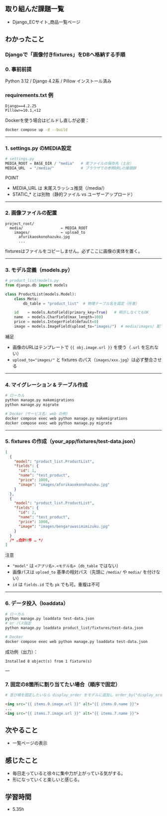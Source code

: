 ## 取り組んだ課題一覧
- Django_ECサイト_商品一覧ページ

## わかったこと
### Djangoで「画像付きfixtures」をDBへ格納する手順

### 0. 事前前提

Python 3.12 / Django 4.2系 / Pillow インストール済み

### requirements.txt 例
```text
Django==4.2.25
Pillow>=10.1,<12
```

Dockerを使う場合はビルドし直しが必要：
```bash
docker compose up -d --build
```

---

### 1. settings.py のMEDIA設定
```python
# settings.py
MEDIA_ROOT = BASE_DIR / "media"   # 実ファイルの保存先（土台）
MEDIA_URL  = "/media/"            # ブラウザでの参照URLの接頭辞
```

POINT  
- MEDIA_URL は 末尾スラッシュ推奨（/media/）  
- STATIC_* とは別物（静的ファイル vs ユーザーアップロード）

---

### 2. 画像ファイルの配置
```text
project_root/
  media/                 ← MEDIA_ROOT
    images/              ← upload_to
      afurikaookonohazuku.jpg
      ...
```

fixturesはファイルをコピーしません。必ずここに画像の実体を置く。

---

### 3. モデル定義（models.py）
```python
# product_list/models.py
from django.db import models

class ProductList(models.Model):
    class Meta:
        db_table = "product_list"  # 物理テーブル名を固定（任意）

    id    = models.AutoField(primary_key=True)   # 明示しなくてもOK
    name  = models.CharField(max_length=100)
    price = models.IntegerField(default=0)
    image = models.ImageField(upload_to="images/")  # media/images/ 配下に保存
```

補足  
- 画像のURLはテンプレートで `{{ obj.image.url }}` を使う（`.url` を忘れない）  
- `upload_to="images/"` と fixtures のパス（`images/xxx.jpg`）は必ず整合させる

---

### 4. マイグレーション & テーブル作成
```bash
# ローカル
python manage.py makemigrations
python manage.py migrate

# Docker（サービス名: web の例）
docker compose exec web python manage.py makemigrations
docker compose exec web python manage.py migrate
```

---

### 5. fixtures の作成（your_app/fixtures/test-data.json）
```json
[
  {
    "model": "product_list.ProductList",
    "fields": {
      "id": 1,
      "name": "test_product",
      "price": 1000,
      "image": "images/afurikaookonohazuku.jpg"
    }
  },
  {
    "model": "product_list.ProductList",
    "fields": {
      "id": 2,
      "name": "test_product",
      "price": 1000,
      "image": "images/bengaruwasimimizuku.jpg"
    }
  }
  /* …合計8件 … */
]
```

注意  
- `"model"` は `<アプリ名>.<モデル名>`（`db_table` ではない）  
- 画像パスは `upload_to` 基準の相対パス（先頭に `/media/` や `media/` を付けない）  
- `id` は `fields.id` でも `pk` でも可。重複は不可

---

### 6. データ投入（loaddata）
```bash
# ローカル
python manage.py loaddata test-data.json
# or パス指定
python manage.py loaddata product_list/fixtures/test-data.json

# Docker
docker compose exec web python manage.py loaddata test-data.json
```

成功例（出力）：
```text
Installed 8 object(s) from 1 fixture(s)
```

—

### 7. 固定の8箇所に割り当てたい場合（順序で固定）
```python
# 並び順を固定したいなら display_order をモデルに追加し order_by("display_order")
```

```html
<img src="{{ items.0.image.url }}" alt="{{ items.0.name }}">
...
<img src="{{ items.7.image.url }}" alt="{{ items.7.name }}">
```


## 次やること
- 一覧ページの表示

## 感じたこと
- 毎日走っていると徐々に集中力が上がっている気がする。
- 形になっていくと楽しいと感じる。

## 学習時間
- 5.35h
